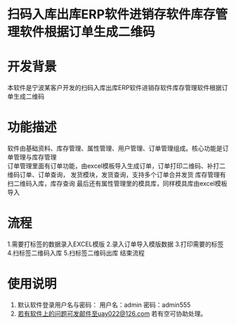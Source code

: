 # 扫码入库出库ERP软件进销存软件库存管理软件根据订单生成二维码


#  开发背景
本软件是宁波某客户开发的扫码入库出库ERP软件进销存软件库存管理软件根据订单生成二维码

#  功能描述
软件由基础资料、库存管理、属性管理、用户管理、订单管理组成。核心功能是订单管理与库存管理                                              
订单管理里面有订单功能，由excel模板导入生成订单，订单打印二维码、补打二维码订单、订单查询，
发货模块，发货查询，支持多个订单合并发货
库存管理有扫二维码入库，库存查询
最后还有属性管理里的模具库，同样模具库由excel模板导入

#  流程 
1.需要打标签的数据录入EXCEL模版
2.录入订单导入模版数据
3.打印需要的标签
4.扫标签二维码入库 
5.扫标签二维码出库
 结束流程

                                             

#  使用说明

1. 默认软件登录用户名与密码：
用户名：admin
  密码：admin555
2.  若有软件上的问题可发邮件至uay022@126.com 若有空可协助处理。
                                          
